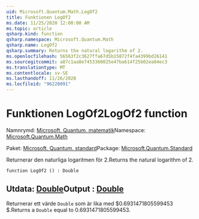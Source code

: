 ```yaml
---
uid: Microsoft.Quantum.Math.LogOf2
title: Funktionen LogOf2
ms.date: 11/25/2020 12:00:00 AM
ms.topic: article
qsharp.kind: function
qsharp.namespace: Microsoft.Quantum.Math
qsharp.name: LogOf2
qsharp.summary: Returns the natural logarithm of 2.
ms.openlocfilehash: 56563f2c3627ffa67d5b15872f4fa4399bd26141
ms.sourcegitcommit: a87c1aa8e7453360025e47ba614f25b02ea84ec3
ms.translationtype: MT
ms.contentlocale: sv-SE
ms.lasthandoff: 11/26/2020
ms.locfileid: "96228091"
---
```

# <a name="logof2-function"></a><span data-ttu-id="2bac6-102">Funktionen LogOf2</span><span class="sxs-lookup"><span data-stu-id="2bac6-102">LogOf2 function</span></span>

<span data-ttu-id="2bac6-103">Namnrymd: [Microsoft. Quantum. matematik](xref:Microsoft.Quantum.Math)</span><span class="sxs-lookup"><span data-stu-id="2bac6-103">Namespace: [Microsoft.Quantum.Math](xref:Microsoft.Quantum.Math)</span></span>

<span data-ttu-id="2bac6-104">Paket: [Microsoft. Quantum. standard](https://nuget.org/packages/Microsoft.Quantum.Standard)</span><span class="sxs-lookup"><span data-stu-id="2bac6-104">Package: [Microsoft.Quantum.Standard](https://nuget.org/packages/Microsoft.Quantum.Standard)</span></span>


<span data-ttu-id="2bac6-105">Returnerar den naturliga logaritmen för 2.</span><span class="sxs-lookup"><span data-stu-id="2bac6-105">Returns the natural logarithm of 2.</span></span>

```qsharp
function LogOf2 () : Double
```


## <a name="output--double"></a><span data-ttu-id="2bac6-106">Utdata: [Double](xref:microsoft.quantum.lang-ref.double)</span><span class="sxs-lookup"><span data-stu-id="2bac6-106">Output : [Double](xref:microsoft.quantum.lang-ref.double)</span></span>

<span data-ttu-id="2bac6-107">Returnerar ett värde `Double` som är lika med $0.6931471805599453 $.</span><span class="sxs-lookup"><span data-stu-id="2bac6-107">Returns a `Double` equal to $0.6931471805599453$.</span></span>